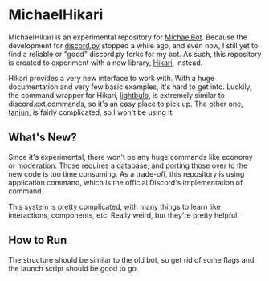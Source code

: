 # MichaelHikari

MichaelHikari is an experimental repository for [MichaelBot](https://github.com/MikeJollie2707/MichaelBot). Because the development for [discord.py](https://gist.github.com/Rapptz/4a2f62751b9600a31a0d3c78100287f1) stopped a while ago, and even now, I still yet to find a reliable or "good" discord.py forks for my bot. As such, this repository is created to experiment with a new library, [Hikari](https://github.com/hikari-py/hikari), instead.

Hikari provides a very new interface to work with. With a huge documentation and very few basic examples, it's hard to get into. Luckily, the command wrapper for Hikari, [lightbulb](https://github.com/tandemdude/hikari-lightbulb), is extremely similar to discord.ext.commands, so it's an easy place to pick up. The other one, [tanjun](https://github.com/FasterSpeeding/Tanjun), is fairly complicated, so I won't be using it.

## What's New?

Since it's experimental, there won't be any huge commands like economy or moderation. Those requires a database, and porting those over to the new code is too time consuming. As a trade-off, this repository is using application command, which is the official Discord's implementation of command.

This system is pretty complicated, with many things to learn like interactions, components, etc. Really weird, but they're pretty helpful.

## How to Run

The structure should be similar to the old bot, so get rid of some flags and the launch script should be good to go.
